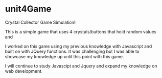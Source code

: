 # unit4Game

Crystal Collector Game Simulation! 

This is a simple game that uses 4 crystals/buttons that hold random values and 

I worked on this game using my previous knowledge with Javascript and built on with JQuery functions. It was challenging but I was able to showcase my knowledge up until this point with this game. 

I will continue to study Javascipt and Jquery and expand my knowledge on web development. 